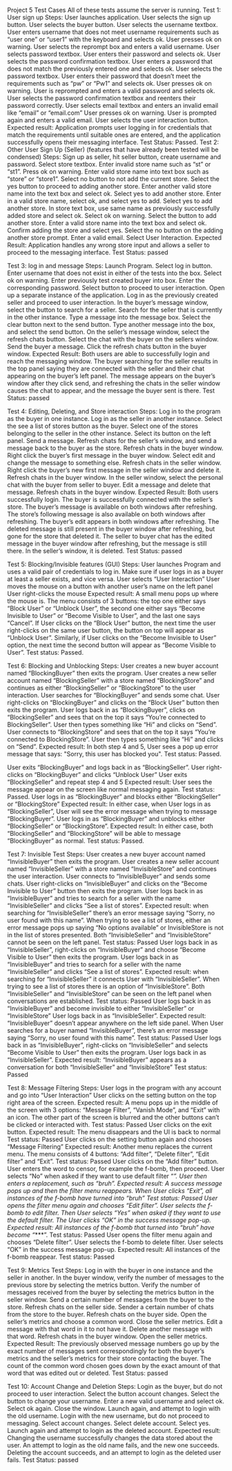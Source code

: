 Project 5 Test Cases
All of these tests assume the server is running.
Test 1: User sign up
Steps:
User launches application.
User selects the sign up button.
User selects the buyer button.
User selects the username textbox.
User enters username that does not meet username requirements such as “user one” or “user1” with the keyboard and selects ok.
User presses ok on warning.
User selects the reprompt box and enters a valid username.
User selects password textbox.
User enters their password and selects ok.
User selects the password confirmation textbox.
User enters a password that does not match the previously entered one and selects ok.
User selects the password textbox.
User enters their password that doesn’t meet the requirements such as “pw” or “Pw1” and selects ok.
User presses ok on warning.
User is reprompted and enters a valid password and selects ok.
User selects the password confirmation textbox and reenters their password correctly.
User selects email textbox and enters an invalid email like “email” or “email.com”
User presses ok on warning.
User is prompted again and enters a valid email.
User selects the user interaction button.
Expected result: Application prompts user logging in for credentials that match the requirements until suitable ones are entered, and the application successfully opens their messaging interface. 
Test Status: Passed. 
Test 2: Other User Sign Up (Seller)
(features that have already been tested will be condensed)
Steps:
Sign up as seller, hit seller button, create username and password.
Select store textbox.
Enter invalid store name such as “st” or “st1”.
Press ok on warning.
Enter valid store name into text box such as “store” or “store1”.
Select no button to not add the current store.
Select the yes button to proceed to adding another store.
Enter another valid store name into the text box and select ok.
Select yes to add another store. 
Enter in a valid store name, select ok, and select yes to add.
Select yes to add another store.
In store text box, use same name as previously successfully added store and select ok.
Select ok on warning.
Select the button to add another store.
Enter a valid store name into the text box and select ok.
Confirm adding the store and select yes.
Select the no button on the adding another store prompt.
Enter a valid email.
Select User Interaction.
Expected Result: Application handles any wrong store input and allows a seller to proceed to the messaging interface.
Test Status: passed

Test 3: log in and message
Steps:
Launch Program.
Select log in button.
Enter username that does not exist in either of the tests into the box.
Select ok on warning.
Enter previously test created buyer into box.
Enter the corresponding password.
Select button to proceed to user interaction.
Open up a separate instance of the application.
Log in as the previously created seller and proceed to user interaction.
In the buyer’s message window, select the button to search for a seller.
Search for the seller that is currently in the other instance.
Type a message into the message box.
Select the clear button next to the send button.
Type another message into the box, and select the send button.
On the seller’s message window, select the refresh chats button.
Select the chat with the buyer on the sellers window.
Send the buyer a message.
Click the refresh chats button in the buyer window.
Expected Result: Both users are able to successfully login and reach the messaging window. The buyer searching for the seller results in the top panel saying they are connected with the seller and their chat appearing on the buyer’s left panel. The message appears on the buyer’s window after they click send, and refreshing the chats in the seller window causes the chat to appear, and the message the buyer sent is there.
Test Status: passed

Test 4: Editing, Deleting, and Store interaction
Steps:
Log in to the program as the buyer in one instance.
Log in as the seller in another instance.
Select the see a list of stores button as the buyer.
Select one of the stores belonging to the seller in the other instance.
Select its button on the left panel.
Send a message.
Refresh chats for the seller’s window, and send a message back to the buyer as the store.
Refresh chats in the buyer window.
Right click the buyer’s first message in the buyer window.
Select edit and change the message to something else.
Refresh chats in the seller window.
Right click the buyer’s new first message in the seller window and delete it.
Refresh chats in the buyer window.
In the seller window, select the personal chat with the buyer from seller to buyer.
Edit a message and delete that message.
Refresh chats in the buyer window.
Expected Result: Both users successfully login. The buyer is successfully connected with the seller’s store. The buyer’s message is available on both windows after refreshing. The store’s following message is also available on both windows after refreshing. The buyer’s edit appears in both windows after refreshing. The deleted message is still present in the buyer window after refreshing, but gone for the store that deleted it. The seller to buyer chat has the edited message in the buyer window after refreshing, but the message is still there. In the seller’s window, it is deleted.
Test Status: passed

Test 5: Blocking/Invisible features (GUI)
Steps:
User launches Program and uses a valid pair of credentials to log in. Make sure if user logs in as a buyer at least a seller exists, and vice versa.
User selects “User Interaction”
User moves the mouse on a button with another user’s name on the left panel
User right-clicks the mouse
Expected result:  A small menu pops up where the mouse is. The menu consists of 3 buttons: the top one either says “Block User” or “Unblock User”, the second one either says “Become Invisible to User” or “Become Visible to User”, and the last one says “Cancel”. If User clicks on the “Block User” button, the next time the user right-clicks on the same user button, the button on top will appear as “Unblock User”. Similarly, if User clicks on the “Become Invisible to User” option, the next time the second button will appear as “Become Visible to User”.
Test status: Passed.

Test 6: Blocking and Unblocking
Steps:
User creates a new buyer account named “BlockingBuyer” then exits the program.
User creates a new seller account named “BlockingSeller” with a store named “BlockingStore” and continues as either “BlockingSeller” or “BlockingStore” to the user interaction. User searches for “BlockingBuyer” and sends some chat.
User right-clicks on “BlockingBuyer” and clicks on the “Block User” button then exits the program.
User logs back in as “BlockingBuyer”, clicks on “BlockingSeller” and sees that on the top it says “You’re connected to BlockingSeller”. User then types something like “Hi” and clicks on “Send”. 
User connects to “BlockingStore” and sees that on the top it says “You’re connected to BlockingStore”. User then types something like “Hi” and clicks on “Send”. 
Expected result: In both step 4 and 5, User sees a pop up error message that says: "Sorry, this user has blocked you".
Test status: Passed.

User exits “BlockingBuyer” and logs back in as “BlockingSeller”. 
User right-clicks on “BlockingBuyer” and clicks “Unblock User”
User exits “BlockingSeller” and repeat step 4 and 5
Expected result: User sees the message appear on the screen like normal messaging again.
Test status: Passed.
User logs in as “BlockingBuyer” and blocks either “BlockingSeller” or “BlockingStore”
Expected result: In either case, when User logs in as “BlockingSeller”, User will see the error message when trying to message “BlockingBuyer”.
User logs in as “BlockingBuyer” and unblocks either “BlockingSeller” or “BlockingStore”.
Expected result: In either case, both “BlockingSeller” and “BlockingStore” will be able to message “BlockingBuyer” as normal.
Test status: Passed.

Test 7: Invisible Test
Steps:
User creates a new buyer account named “InvisibleBuyer” then exits the program.
User creates a new seller account named “InvisibleSeller” with a store named “InvisibleStore” and continues the user interaction. User connects to “InvisibleBuyer” and sends some chats.
User right-clicks on “InvisibleBuyer” and clicks on the “Become Invisible to User” button then exits the program.
User logs back in as “InvisibleBuyer” and tries to search for a seller with the name “InvisibleSeller” and clicks “See a list of stores”.
Expected result: when searching for “InvisibleSeller” there’s an error message saying “Sorry, no user found with this name”. When trying to see a list of stores, either an error message pops up saying “No options available” or InvisibleStore is not in the list of stores presented. Both “InvisibleSeller” and “InvisibleStore” cannot be seen on the left panel.
Test status: Passed
User logs back in as “InvisibleSeller”, right-clicks on “InvisibleBuyer” and choose “Become Visible to User” then exits the program.
User logs back in as “InvisibleBuyer” and tries to search for a seller with the name “InvisibleSeller” and clicks “See a list of stores”.
Expected result: when searching for “InvisibleSeller” it connects User with “InvisibleSeller”. When trying to see a list of stores there is an option of “InvisibleStore”. Both “InvisibleSeller” and “InvisibleStore” can be seen on the left panel when conversations are established.
Test status: Passed
User logs back in as “InvisibleBuyer” and become invisible to either “InvisibleSeller” or “InvisibleStore”
User logs back in as “InvisibleSeller”.
Expected result: “InvisibleBuyer” doesn’t appear anywhere on the left side panel. When User searches for a buyer named “InvisibleBuyer”, there’s an error message saying “Sorry, no user found with this name”.
Test status: Passed
User logs back in as “InvisibleBuyer”, right-clicks on “InvisibleSeller” and selects “Become Visible to User” then exits the program.
User logs back in as “InvisibleSeller”.
Expected result: “InvisibleBuyer” appears as a conversation for both “InvisibleSeller” and “InvisibleStore”
Test status: Passed


Test 8: Message Filtering
Steps:
User logs in the program with any account and go into “User Interaction”
User clicks on the setting button on the top right area of the screen.
Expected result: A menu pops up in the middle of the screen with 3 options: “Message Filter”, “Vanish Mode”, and “Exit” with an icon. The other part of the screen is blurred and the other buttons can’t be clicked or interacted with.
Test status: Passed
User clicks on the exit button.
Expected result: The menu disappears and the UI is back to normal
Test status: Passed
User clicks on the setting button again and chooses “Message Filtering”
Expected result: Another menu replaces the current menu. The menu consists of 4 buttons: “Add filter”, “Delete filter”, “Edit filter” and “Exit”.
Test status: Passed
User clicks on the “Add filter” button. User enters the word to censor, for example the f-bomb, then proceed. User selects “No” when asked if they want to use default filter “*”. User then enters a replacement, such as “bruh”.
Expected result: A success message pops up and then the filter menu reappears. When User clicks “Exit”, all instances of the f-bomb have turned into “bruh”
Test status: Passed
User opens the filter menu again and chooses “Edit filter”. User selects the f-bomb to edit filter. Then User selects “Yes” when asked if they want to use the default filter. The User clicks “OK” in the success message pop-up.
Expected result: All instances of the f-bomb that turned into “bruh” have become “****”.
Test status: Passed
User opens the filter menu again and chooses “Delete filter”. User selects the f-bomb to delete filter. User selects “OK” in the success message pop-up.
Expected result: All instances of the f-bomb reappear.
Test status: Passed

Test 9: Metrics Test
Steps:
Log in with the buyer in one instance and the seller in another.
In the buyer window, verify the number of messages to the previous store by selecting the metrics button.
Verify the number of messages received from the buyer by selecting the metrics button in the seller window.
Send a certain number of messages from the buyer to the store.
Refresh chats on the seller side.
Sender a certain number of chats from the store to the buyer.
Refresh chats on the buyer side.
Open the seller’s metrics and choose a common word.
Close the seller metrics.
Edit a message with that word in it to not have it.
Delete another message with that word.
Refresh chats in the buyer window.
Open the seller metrics.
Expected Result: The previously observed message numbers go up by the exact number of messages sent correspondingly for both the buyer’s metrics and the seller’s metrics for their store contacting the buyer. The count of the common word chosen goes down by the exact amount of that word that was edited out or deleted.
Test Status: passed

Test 10: Account Change and Deletion
Steps:
Login as the buyer, but do not proceed to user interaction.
Select the button account changes.
Select the button to change your username.
Enter a new valid username and select ok.
Select ok again.
Close the window.
Launch again, and attempt to login with the old username.
Login with the new username, but do not proceed to messaging.
Select account changes.
Select delete account.
Select yes.
Launch again and attempt to login as the deleted account.
Expected result: Changing the username successfully changes the data stored about the user. An attempt to login as the old name fails, and the new one succeeds. Deleting the account succeeds, and an attempt to login as the deleted user fails.
Test Status: passed

